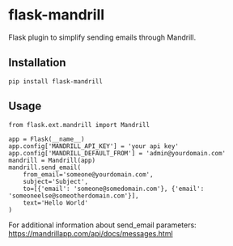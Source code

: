 flask-mandrill
==============

Flask plugin to simplify sending emails through Mandrill.


Installation
------------

    pip install flask-mandrill

Usage
-----
    
    from flask.ext.mandrill import Mandrill
    
    app = Flask(__name__)
    app.config['MANDRILL_API_KEY'] = 'your api key'
    app.config['MANDRILL_DEFAULT_FROM'] = 'admin@yourdomain.com'
    mandrill = Mandrill(app)
    mandrill.send_email(
        from_email='someone@yourdomain.com',
        subject='Subject',
        to=[{'email': 'someone@somedomain.com'}, {'email': 'someoneelse@someotherdomain.com'}],
        text='Hello World'
    )
    
For additional information about send_email parameters: https://mandrillapp.com/api/docs/messages.html
